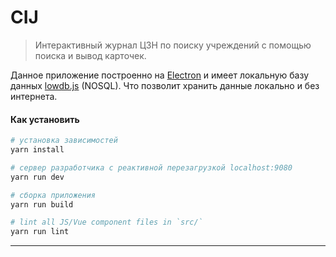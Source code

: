 # CIJ

> Интерактивный журнал ЦЗН по поиску учреждений с помощью поиска и вывод карточек.

Данное приложение построенно на [Electron](https://electronjs.org/) и имеет локальную базу данных [lowdb.js](https://github.com/typicode/lowdb) (NOSQL). Что позволит хранить данные локально и без интернета. 

#### Как установить

``` bash
# установка зависимостей
yarn install

# сервер разработчика с реактивной перезагрузкой localhost:9080
yarn run dev

# сборка приложения
yarn run build

# lint all JS/Vue component files in `src/`
yarn run lint

```

---

